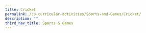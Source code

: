 ```yaml
---
title: Cricket
permalink: /co-curricular-activities/Sports-and-Games/Cricket/
description: ""
third_nav_title: Sports & Games
---
```

